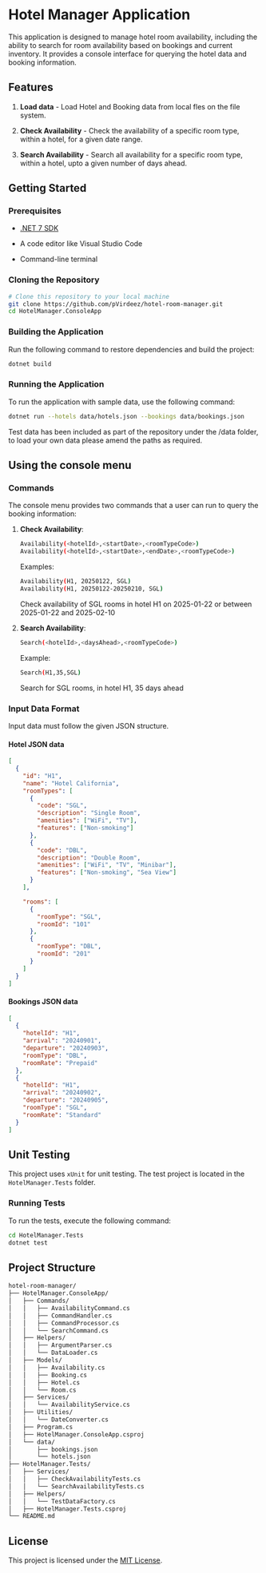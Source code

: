 # Hotel Manager Application

This application is designed to manage hotel room availability, including the ability to search for room availability based on bookings and current inventory. It provides a console interface for querying the hotel data and booking information.

## Features

1. **Load data** - Load Hotel and Booking data from local fles on the file system.
2. **Check Availability** - Check the availability of a specific room type, within a hotel, for a given date range.

3. **Search Availability** - Search all availability for a specific room type, within a hotel, upto a given number of days ahead.

## Getting Started

### Prerequisites

- [.NET 7 SDK](https://dotnet.microsoft.com/download/dotnet/7.0)

- A code editor like Visual Studio Code

- Command-line terminal

### Cloning the Repository

```bash
# Clone this repository to your local machine
git clone https://github.com/pVirdeez/hotel-room-manager.git
cd HotelManager.ConsoleApp
```

### Building the Application

Run the following command to restore dependencies and build the project:

```bash
dotnet build
```

### Running the Application

To run the application with sample data, use the following command:

```bash
dotnet run --hotels data/hotels.json --bookings data/bookings.json
```

Test data has been included as part of the repository under the /data folder, to load your own data please amend the paths as required.

## Using the console menu

### Commands

The console menu provides two commands that a user can run to query the booking information:

1. **Check Availability**:

   ```bash
   Availability(<hotelId>,<startDate>,<roomTypeCode>)
   Availability(<hotelId>,<startDate>,<endDate>,<roomTypeCode>)
   ```

   Examples:

   ```bash
   Availability(H1, 20250122, SGL)
   Availability(H1, 20250122-20250210, SGL)
   ```

   Check availability of SGL rooms in hotel H1 on 2025-01-22 or between 2025-01-22 and 2025-02-10

2. **Search Availability**:
   ```bash
   Search(<hotelId>,<daysAhead>,<roomTypeCode>)
   ```
   Example:
   ```bash
   Search(H1,35,SGL)
   ```
   Search for SGL rooms, in hotel H1, 35 days ahead

### Input Data Format

Input data must follow the given JSON structure.

#### Hotel JSON data

```json
[
  {
    "id": "H1",
    "name": "Hotel California",
    "roomTypes": [
      {
        "code": "SGL",
        "description": "Single Room",
        "amenities": ["WiFi", "TV"],
        "features": ["Non-smoking"]
      },
      {
        "code": "DBL",
        "description": "Double Room",
        "amenities": ["WiFi", "TV", "Minibar"],
        "features": ["Non-smoking", "Sea View"]
      }
    ],

    "rooms": [
      {
        "roomType": "SGL",
        "roomId": "101"
      },
      {
        "roomType": "DBL",
        "roomId": "201"
      }
    ]
  }
]
```

#### Bookings JSON data

```json
[
  {
    "hotelId": "H1",
    "arrival": "20240901",
    "departure": "20240903",
    "roomType": "DBL",
    "roomRate": "Prepaid"
  },
  {
    "hotelId": "H1",
    "arrival": "20240902",
    "departure": "20240905",
    "roomType": "SGL",
    "roomRate": "Standard"
  }
]
```

## Unit Testing

This project uses `xUnit` for unit testing. The test project is located in the `HotelManager.Tests` folder.

### Running Tests

To run the tests, execute the following command:

```bash
cd HotelManager.Tests
dotnet test
```

## Project Structure

```bash
hotel-room-manager/
├── HotelManager.ConsoleApp/
│   ├── Commands/
│   │   ├── AvailabilityCommand.cs
│   │   ├── CommandHandler.cs
│   │   ├── CommandProcessor.cs
│   │   └── SearchCommand.cs
│   ├── Helpers/
│   │   ├── ArgumentParser.cs
│   │   └── DataLoader.cs
│   ├── Models/
│   │   ├── Availability.cs
│   │   ├── Booking.cs
│   │   ├── Hotel.cs
│   │   └── Room.cs
│   ├── Services/
│   │   └── AvailabilityService.cs
│   ├── Utilities/
│   │   └── DateConverter.cs
│   ├── Program.cs
│   ├── HotelManager.ConsoleApp.csproj
│   └── data/
│       ├── bookings.json
│       └── hotels.json
├── HotelManager.Tests/
│   ├── Services/
│   │   ├── CheckAvailabilityTests.cs
│   │   └── SearchAvailabilityTests.cs
│   ├── Helpers/
│   │   └── TestDataFactory.cs
│   ├── HotelManager.Tests.csproj
└── README.md
```

## License

This project is licensed under the [MIT License](LICENSE).
